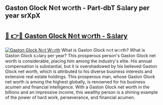 ## Gaston Glock N𝚎t w𝚘rth - Part-dbT S𝚊lary per year srXpX

# <h2><a href="http://gc1nve.nevu.top/?p=Gaston+Glock">🔗 👉🔴 Gaston Glock N𝚎t w𝚘rth - S𝚊lary</a></h2>

[![Gaston Glock N𝚎t W𝚘rth](https://i.imgur.com/Oavwk0R.jpeg)](http://gc1nve.nevu.top/?p=Gaston+Glock)
What is Gaston Glock n𝚎t w𝚘rth? What is Gaston Glock s𝚊lary per year?
This prosperous person's Gaston Glock net worth is considerable, placing him among the industry's elite. His annual compensation is substantial, but it is overshadowed by his believed Gaston Glock net worth, which is attributed to his diverse business interests and extensive real estate holdings. This prosperous man, whose Gaston Glock net worth is among the highest globally, is renowned for his business acumen and financial intelligence. With a Gaston Glock net worth in the billions and an impressive income, this wealthy person is a shining example of the power of hard work, perseverance, and financial acumen.
